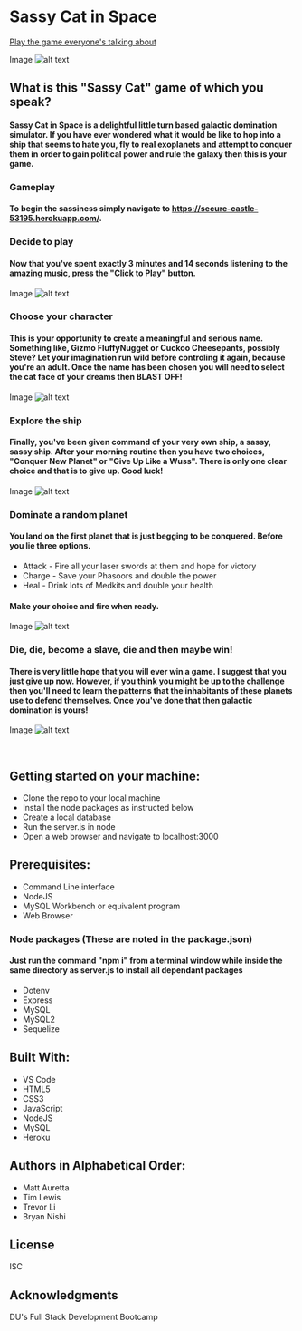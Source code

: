 # Sassy Cat in Space
[Play the game everyone's talking about](https://secure-castle-53195.herokuapp.com/ "Sassy Cat in Space")

Image
 ![alt text](./readmeImages/sassyCat.png "Try the music, it's delicious!")

## What is this "Sassy Cat" game of which you speak?
#### Sassy Cat in Space is a delightful little turn based galactic domination simulator.  If you have ever wondered what it would be like to hop into a ship that seems to hate you, fly to real exoplanets and attempt to conquer them in order to gain political power and rule the galaxy then this is your game.

### Gameplay
#### To begin the sassiness simply navigate to <https://secure-castle-53195.herokuapp.com/>. 

### Decide to play
#### Now that you've spent exactly 3 minutes and 14 seconds listening to the amazing music, press the "Click to Play" button.

Image
 ![alt text](./readmeImages/sassyCat.png "Click to Play")


### Choose your character
#### This is your opportunity to create a meaningful and serious name.  Something like, Gizmo FluffyNugget or Cuckoo Cheesepants, possibly Steve?  Let your imagination run wild before controling it again, because you're an adult.  Once the name has been chosen you will need to select the cat face of your dreams then BLAST OFF!

Image
 ![alt text](./readmeImages/character.png "Choose and Blast Off!")


### Explore the ship
#### Finally, you've been given command of your very own ship, a sassy, sassy ship.  After your morning routine then you have two choices, "Conquer New Planet" or "Give Up Like a Wuss".  There is only one clear choice and that is to give up.  Good luck!

Image
 ![alt text](./readmeImages/ship.png "Enjoy your first command")


### Dominate a random planet
#### You land on the first planet that is just begging to be conquered.  Before you lie three options.

* Attack - Fire all your laser swords at them and hope for victory
* Charge - Save your Phasoors and double the power
* Heal - Drink lots of Medkits and double your health

#### Make your choice and fire when ready.

Image
 ![alt text](./readmeImages/planet.png "Galactic domination!")


### Die, die, become a slave, die and then maybe win!
#### There is very little hope that you will ever win a game.  I suggest that you just give up now.  However, if you think you might be up to the challenge then you'll need to learn the patterns that the inhabitants of these planets use to defend themselves.  Once you've done that then galactic domination is yours!  

Image
 ![alt text](./readmeImages/death.png "Death, as expected")


<br>

## Getting started on your machine: 
* Clone the repo to your local machine
* Install the node packages as instructed below
* Create a local database
* Run the server.js in node
* Open a web browser and navigate to localhost:3000


## Prerequisites:
* Command Line interface
* NodeJS
* MySQL Workbench or equivalent program
* Web Browser


### Node packages (These are noted in the package.json)
#### Just run the command "npm i" from a terminal window while inside the same directory as server.js to install all dependant packages
* Dotenv
* Express
* MySQL
* MySQL2
* Sequelize


## Built With: 
* VS Code
* HTML5
* CSS3
* JavaScript
* NodeJS
* MySQL
* Heroku


## Authors in Alphabetical Order: 
* Matt Auretta
* Tim Lewis
* Trevor Li
* Bryan Nishi


## License
ISC


## Acknowledgments
DU's Full Stack Development Bootcamp
